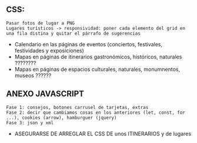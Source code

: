 ## CSS:
    Pasar fotos de lugar a PNG
    Lugares turísticos -> responsividad: poner cada elemento del grid en una fila distina y quitar el párrafo de sugerencias

* Calendario en las páginas de eventos (conciertos, festivales, festividades y exposiciones)
* Mapas en páginas de itinerarios gastronómicos, históricos, naturales ????????
* Mapas en páginas de espacios culturales, naturales, monumnentos, museos ??????



## ANEXO JAVASCRIPT
    Fase 1: consejos, botones carrusel de tarjetas, extras
    Fase 2: decir que cambiamos cosas en los anteriores (let, const, for ...), cookies (arrow), hamburguer (jquery)
    Fase 3: json y xml



* ASEGURARSE DE ARREGLAR EL CSS DE unos ITINERARIOS y de lugares